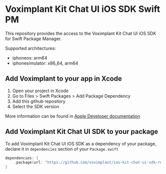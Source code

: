 # Voximplant Kit Chat UI iOS SDK Swift PM

This repository provides the access to the Voximplant Kit Chat UI iOS SDK for Swift Package Manager. 

Supported architectures:
- iphoneos: arm64
- iphonesimulator: x86_64, arm64


## Add Voximplant to your app in Xcode

1. Open your project in Xcode
2. Go to Files > Swift Packages > Add Package Dependency
3. Add this github repository
4. Select the SDK version 

More information can be found in [Apple Developer documentation](https://developer.apple.com/documentation/swift_packages/adding_package_dependencies_to_your_app)

## Add Voximplant Kit Chat UI SDK to your package

To add Voximplant Kit Chat UI iOS SDK as a dependency of your package, declare it in `dependencies` section of your `Package.swift`

```swift
dependencies: [
    .package(url: "https://github.com/voximplant/ios-kit-chat-ui-sdk-releases.git", .upToNextMinor(from: "1.0.1"))
]
```

